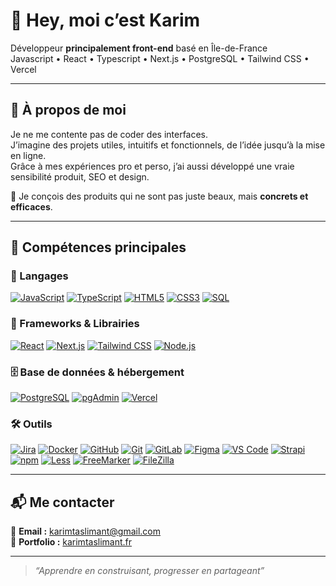 # 👋 Hey, moi c’est Karim

Développeur **principalement front-end** basé en Île-de-France  
Javascript • React • Typescript • Next.js • PostgreSQL • Tailwind CSS • Vercel

---

## 🚀 À propos de moi

Je ne me contente pas de coder des interfaces.  
J’imagine des projets utiles, intuitifs et fonctionnels, de l’idée jusqu’à la mise en ligne.  
Grâce à mes expériences pro et perso, j’ai aussi développé une vraie sensibilité produit, SEO et design.

🎯 Je conçois des produits qui ne sont pas juste beaux, mais **concrets et efficaces**.

---

## 🧠 Compétences principales

### 📝 Langages  
[![JavaScript](https://img.shields.io/badge/-JavaScript-F7DF1E?style=for-the-badge&logo=javascript&logoColor=black)](https://developer.mozilla.org/fr/docs/Web/JavaScript)
[![TypeScript](https://img.shields.io/badge/-TypeScript-3178C6?style=for-the-badge&logo=typescript&logoColor=white)](https://www.typescriptlang.org/)
[![HTML5](https://img.shields.io/badge/-HTML5-E34F26?style=for-the-badge&logo=html5&logoColor=white)](https://developer.mozilla.org/fr/docs/Web/HTML)
[![CSS3](https://img.shields.io/badge/-CSS3-1572B6?style=for-the-badge&logo=css3&logoColor=white)](https://developer.mozilla.org/fr/docs/Web/CSS)
[![SQL](https://img.shields.io/badge/-SQL-4479A1?style=for-the-badge&logo=postgresql&logoColor=white)](https://www.postgresql.org/)

### 🧰 Frameworks & Librairies  
[![React](https://img.shields.io/badge/-React-61DAFB?style=for-the-badge&logo=react&logoColor=black)](https://reactjs.org/)
[![Next.js](https://img.shields.io/badge/-Next.js-000000?style=for-the-badge&logo=next.js&logoColor=white)](https://nextjs.org/)
[![Tailwind CSS](https://img.shields.io/badge/-Tailwind%20CSS-38B2AC?style=for-the-badge&logo=tailwind-css&logoColor=white)](https://tailwindcss.com/)
[![Node.js](https://img.shields.io/badge/-Node.js-339933?style=for-the-badge&logo=node.js&logoColor=white)](https://nodejs.org/)

### 🗄️ Base de données & hébergement  
[![PostgreSQL](https://img.shields.io/badge/-PostgreSQL-336791?style=for-the-badge&logo=postgresql&logoColor=white)](https://www.postgresql.org/)
[![pgAdmin](https://img.shields.io/badge/-pgAdmin-3C4C99?style=for-the-badge&logo=postgresql&logoColor=white)](https://www.pgadmin.org/)
[![Vercel](https://img.shields.io/badge/-Vercel-000000?style=for-the-badge&logo=vercel&logoColor=white)](https://vercel.com/)

### 🛠️ Outils  
[![Jira](https://img.shields.io/badge/-Jira-0052CC?style=for-the-badge&logo=jira&logoColor=white)](https://www.atlassian.com/software/jira)
[![Docker](https://img.shields.io/badge/-Docker-2496ED?style=for-the-badge&logo=docker&logoColor=white)](https://www.docker.com/)
[![GitHub](https://img.shields.io/badge/-GitHub-181717?style=for-the-badge&logo=github&logoColor=white)](https://github.com/)
[![Git](https://img.shields.io/badge/-Git-F05032?style=for-the-badge&logo=git&logoColor=white)](https://git-scm.com/)
[![GitLab](https://img.shields.io/badge/-GitLab-FC6D26?style=for-the-badge&logo=gitlab&logoColor=white)](https://gitlab.com/)
[![Figma](https://img.shields.io/badge/-Figma-F24E1E?style=for-the-badge&logo=figma&logoColor=white)](https://www.figma.com/)
[![VS Code](https://img.shields.io/badge/-VS%20Code-007ACC?style=for-the-badge&logo=visual-studio-code&logoColor=white)](https://code.visualstudio.com/)
[![Strapi](https://img.shields.io/badge/-Strapi-2E7EEA?style=for-the-badge&logo=strapi&logoColor=white)](https://strapi.io/)
[![npm](https://img.shields.io/badge/-npm-CB3837?style=for-the-badge&logo=npm&logoColor=white)](https://www.npmjs.com/)
[![Less](https://img.shields.io/badge/-Less-1D365D?style=for-the-badge&logo=less&logoColor=white)](http://lesscss.org/)
[![FreeMarker](https://img.shields.io/badge/-FreeMarker-0893d1?style=for-the-badge&logo=apache&logoColor=white)](https://freemarker.apache.org/)
[![FileZilla](https://img.shields.io/badge/-FileZilla-BF0000?style=for-the-badge&logo=filezilla&logoColor=white)](https://filezilla-project.org/)

---

## 📬 Me contacter

📩 **Email :** karimtaslimant@gmail.com  
🔗 **Portfolio :** [karimtaslimant.fr](https://www.karimtaslimant.fr)

---

> *“Apprendre en construisant, progresser en partageant”*
